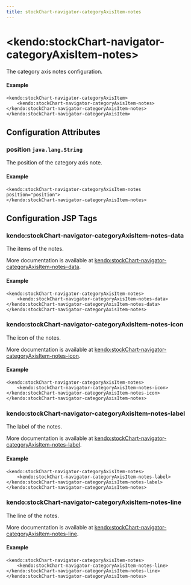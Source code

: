 ```yaml
---
title: stockChart-navigator-categoryAxisItem-notes
---
```


# \<kendo:stockChart-navigator-categoryAxisItem-notes\>

The category axis notes configuration.

#### Example
    <kendo:stockChart-navigator-categoryAxisItem>
        <kendo:stockChart-navigator-categoryAxisItem-notes></kendo:stockChart-navigator-categoryAxisItem-notes>
    </kendo:stockChart-navigator-categoryAxisItem>

## Configuration Attributes

### position `java.lang.String`

The position of the category axis note.

#### Example
    <kendo:stockChart-navigator-categoryAxisItem-notes position="position">
    </kendo:stockChart-navigator-categoryAxisItem-notes>


##  Configuration JSP Tags

### kendo:stockChart-navigator-categoryAxisItem-notes-data

The items of the notes.

More documentation is available at [kendo:stockChart-navigator-categoryAxisItem-notes-data](/kendo-ui/api/wrappers/jsp/stockchart/navigator-categoryaxisitem-notes-data).

#### Example

    <kendo:stockChart-navigator-categoryAxisItem-notes>
        <kendo:stockChart-navigator-categoryAxisItem-notes-data></kendo:stockChart-navigator-categoryAxisItem-notes-data>
    </kendo:stockChart-navigator-categoryAxisItem-notes>

### kendo:stockChart-navigator-categoryAxisItem-notes-icon

The icon of the notes.

More documentation is available at [kendo:stockChart-navigator-categoryAxisItem-notes-icon](/kendo-ui/api/wrappers/jsp/stockchart/navigator-categoryaxisitem-notes-icon).

#### Example

    <kendo:stockChart-navigator-categoryAxisItem-notes>
        <kendo:stockChart-navigator-categoryAxisItem-notes-icon></kendo:stockChart-navigator-categoryAxisItem-notes-icon>
    </kendo:stockChart-navigator-categoryAxisItem-notes>

### kendo:stockChart-navigator-categoryAxisItem-notes-label

The label of the notes.

More documentation is available at [kendo:stockChart-navigator-categoryAxisItem-notes-label](/kendo-ui/api/wrappers/jsp/stockchart/navigator-categoryaxisitem-notes-label).

#### Example

    <kendo:stockChart-navigator-categoryAxisItem-notes>
        <kendo:stockChart-navigator-categoryAxisItem-notes-label></kendo:stockChart-navigator-categoryAxisItem-notes-label>
    </kendo:stockChart-navigator-categoryAxisItem-notes>

### kendo:stockChart-navigator-categoryAxisItem-notes-line

The line of the notes.

More documentation is available at [kendo:stockChart-navigator-categoryAxisItem-notes-line](/kendo-ui/api/wrappers/jsp/stockchart/navigator-categoryaxisitem-notes-line).

#### Example

    <kendo:stockChart-navigator-categoryAxisItem-notes>
        <kendo:stockChart-navigator-categoryAxisItem-notes-line></kendo:stockChart-navigator-categoryAxisItem-notes-line>
    </kendo:stockChart-navigator-categoryAxisItem-notes>

